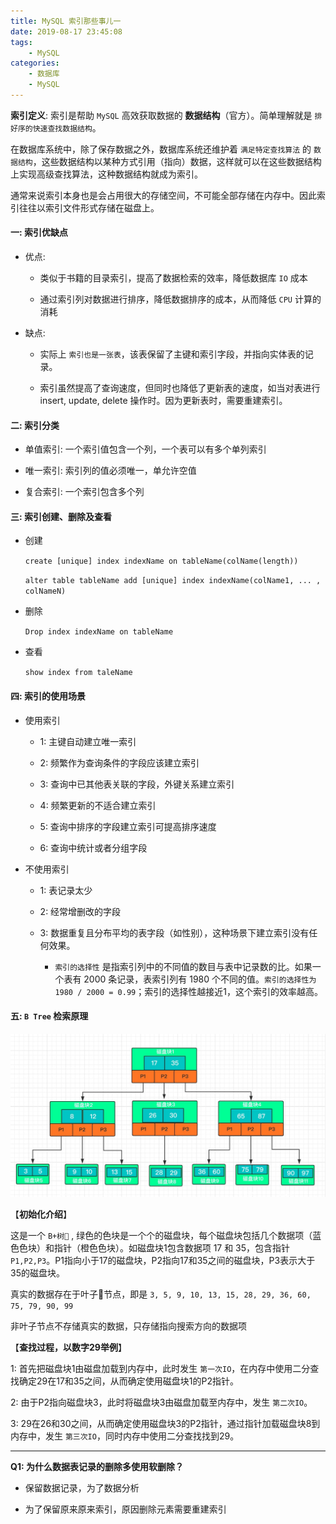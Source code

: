 ```yaml
---
title: MySQL 索引那些事儿一
date: 2019-08-17 23:45:08
tags:
    - MySQL
categories:
    - 数据库
    - MySQL
---
```


**索引定义**: 索引是帮助 `MySQL` 高效获取数据的 **数据结构**（官方）。简单理解就是 `排好序的快速查找数据结构`。

<!--more-->

在数据库系统中，除了保存数据之外，数据库系统还维护着 `满足特定查找算法` 的 `数据结构`，这些数据结构以某种方式引用（指向）数据，这样就可以在这些数据结构上实现高级查找算法，这种数据结构就成为索引。

通常来说索引本身也是会占用很大的存储空间，不可能全部存储在内存中。因此索引往往以索引文件形式存储在磁盘上。


#### 一: 索引优缺点

- 优点:

    - 类似于书籍的目录索引，提高了数据检索的效率，降低数据库 `IO` 成本

    - 通过索引列对数据进行排序，降低数据排序的成本，从而降低 `CPU` 计算的消耗

- 缺点:

    - 实际上 `索引也是一张表`，该表保留了主键和索引字段，并指向实体表的记录。

    - 索引虽然提高了查询速度，但同时也降低了更新表的速度，如当对表进行 insert, update, delete 操作时。因为更新表时，需要重建索引。


#### 二: 索引分类

- 单值索引: 一个索引值包含一个列，一个表可以有多个单列索引

- 唯一索引: 索引列的值必须唯一，单允许空值

- 复合索引: 一个索引包含多个列


#### 三: 索引创建、删除及查看

- 创建

    `create [unique] index indexName on tableName(colName(length))`

    `alter table tableName add [unique] index indexName(colName1, ... , colNameN)`

- 删除

    `Drop index indexName on tableName`

- 查看

    `show index from taleName`


#### 四: 索引的使用场景

- 使用索引

    - 1: 主键自动建立唯一索引

    - 2: 频繁作为查询条件的字段应该建立索引

    - 3: 查询中已其他表关联的字段，外键关系建立索引

    - 4: 频繁更新的不适合建立索引

    - 5: 查询中排序的字段建立索引可提高排序速度

    - 6: 查询中统计或者分组字段


- 不使用索引

    - 1: 表记录太少

    - 2: 经常增删改的字段

    - 3: 数据重复且分布平均的表字段（如性别），这种场景下建立索引没有任何效果。

        - `索引的选择性` 是指索引列中的不同值的数目与表中记录数的比。如果一个表有 2000 条记录，表索引列有 1980 个不同的值。`索引的选择性为 1980 / 2000 = 0.99`；索引的选择性越接近1，这个索引的效率越高。


#### 五: `B Tree` 检索原理

![6-MySQL Btree检索原理](/images/blog/6-MySQL-Btree检索原理.jpeg)

【**初始化介绍**】

这是一个 `B+树🌲` , 绿色的色块是一个个的磁盘块，每个磁盘块包括几个数据项（蓝色色块）和指针（橙色色块）。如磁盘块1包含数据项 17 和 35，包含指针 `P1,P2,P3`。P1指向小于17的磁盘块，P2指向17和35之间的磁盘块，P3表示大于35的磁盘块。

真实的数据存在于叶子🍃节点，即是 `3, 5, 9, 10, 13, 15, 28, 29, 36, 60, 75, 79, 90, 99`

非叶子节点不存储真实的数据，只存储指向搜索方向的数据项

【**查找过程，以数字29举例**】

1: 首先把磁盘块1由磁盘加载到内存中，此时发生 `第一次IO`，在内存中使用二分查找确定29在17和35之间，从而确定使用磁盘块1的P2指针。

2: 由于P2指向磁盘块3，此时将磁盘块3由磁盘加载至内存中，发生 `第二次IO`。

3: 29在26和30之间，从而确定使用磁盘块3的P2指针，通过指针加载磁盘块8到内存中，发生 `第三次IO`，同时内存中使用二分查找找到29。

--------

**Q1: 为什么数据表记录的删除多使用软删除？**

- 保留数据记录，为了数据分析

- 为了保留原来原来索引，原因删除元素需要重建索引

<!--more-->

